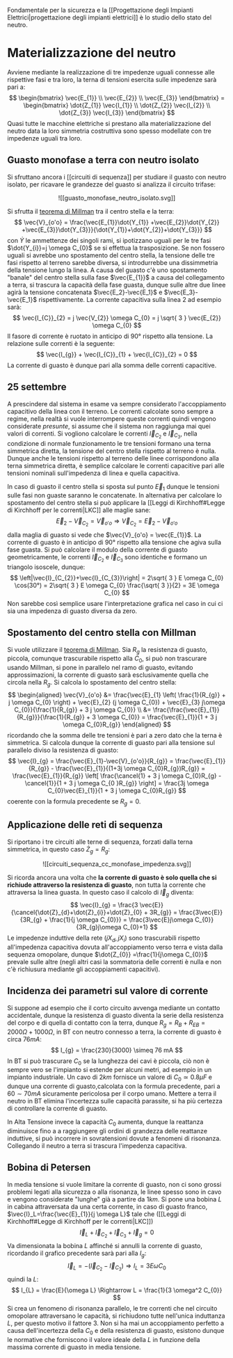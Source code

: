 Fondamentale per la sicurezza e la [[Progettazione degli Impianti Elettrici|progettazione degli impianti elettrici]] è lo studio dello stato del neutro.
# Materializzazione del neutro
Avviene mediante la realizzazione di tre impedenze uguali connesse alle rispettive fasi e tra loro, la terna di tensioni esercita sulle impedenze sarà pari a:
$$
\begin{bmatrix}
\vec{E_{1}} \\ \vec{E_{2}} \\ \vec{E_{3}}
\end{bmatrix} = 
\begin{bmatrix}
\dot{Z_{1}} \vec{I_{1}} \\ \dot{Z_{2}} \vec{I_{2}}  \\ \dot{Z_{3}} \vec{I_{3}} 
\end{bmatrix}
$$
Quasi tutte le macchine elettriche si prestano alla materializzazione del neutro data la loro simmetria costruttiva sono spesso modellate con tre impedenze uguali tra loro.

## Guasto monofase a terra con neutro isolato
Si sfruttano ancora i [[circuiti di sequenza]] per studiare il guasto con neutro isolato, per ricavare le grandezze del guasto si analizza il circuito trifase:
<center>

![[guasto_monofase_neutro_isolato.svg]]
</center>

Si sfrutta il [teorema di Millman](https://it.wikipedia.org/wiki/Teorema_di_Millman) tra il centro stella e la terra:
$$
\vec{V}_{o'o} = \frac{\vec{E_{1}}\dot{Y_{1}} +\vec{E_{2}}\dot{Y_{2}} +\vec{E_{3}}\dot{Y_{3}}}{\dot{Y_{1}}+\dot{Y_{2}}+\dot{Y_{3}}}
$$
con $\dot{Y}$ le ammettenze dei singoli rami, si ipotizzano uguali per le tre fasi $\dot{Y_{i}}=j \omega C_{0}$ se si effettua la trasposizione. Se non fossero uguali si avrebbe uno spostamento del centro stella, la tensione delle tre fasi rispetto al terreno sarebbe diversa, si introdurrebbe una dissimmetria della tensione lungo la linea.
A causa del guasto c'è uno spostamento "banale" del centro stella sulla fase $\vec{E_{1}}$ a causa del collegamento a terra, si trascura la capacità della fase guasta, dunque sulle altre due linee agirà la tensione concatenata $\vec{E_2}-\vec{E_1}$ e $\vec{E_3}-\vec{E_1}$ rispettivamente.
La corrente capacitiva sulla linea 2 ad esempio sarà:
$$
\vec{I_{C}}_{2} = j \vec{V_{2}} \omega C_{0} = j \sqrt{ 3 } \vec{E_{2}} \omega C_{0}
$$
Il fasore di corrente è ruotato in anticipo di 90° rispetto alla tensione.
La relazione sulle correnti è la seguente:
$$
\vec{I_{g}} + \vec{I_{C}}_{1} + \vec{I_{C}}_{2} =  0
$$
La corrente di guasto è dunque pari alla somma delle correnti capacitive.


## 25 settembre
A prescindere dal sistema in esame va sempre considerato l'accoppiamento capacitivo della linea con il terreno. Le correnti calcolate sono sempre a regime, nella realtà si vuole interrompere queste correnti quindi vengono considerate *presunte*, si assume che il sistema non raggiunga mai quei valori di correnti.
Si vogliono calcolare le correnti $\vec{I}_{C_{2}}$ e $\vec{I}_{C_{3}}$, nella condizione di normale funzionamento le tre tensioni formano una terna simmetrica diretta, la tensione del centro stella rispetto al terreno è nulla. Dunque anche le tensioni rispetto al terreno delle linee corrispondono alla terna simmetrica diretta, è semplice calcolare le correnti capacitive pari alle tensioni nominali sull'impedenza di linea e quella capacitiva.

In caso di guasto il centro stella si sposta sul punto $\vec{E}_{1}$ dunque le tensioni sulle fasi non guaste saranno le concatenate.
In alternativa per calcolare lo spostamento del centro stella si può applicare la [[Leggi di Kirchhoff#Legge di Kirchhoff per le correnti|LKC]] alle maglie sane:
$$
\vec{E}_{2} - \vec{V}_{C_{2}} = \vec{V}_{o'o} \Rightarrow \vec{V}_{C_{2}} = \vec{E}_{2} - \vec{V}_{o'o}
$$
dalla maglia di guasto si vede che $\vec{V}_{o'o} = \vec{E_{1}}$.
La corrente di guasto è in anticipo di 90° rispetto alla tensione che agiva sulla fase guasta.
Si può calcolare il modulo della corrente di guasto geometricamente, le correnti $\vec{I}_{C_{2}}$ e $\vec{I}_{C_{3}}$ sono identiche e formano un triangolo isoscele, dunque:
$$
\left|\vec{I}_{C_{2}}+\vec{I}_{C_{3}}\right| = 2\sqrt{ 3 } E \omega C_{0} \cos(30°) =  2\sqrt{ 3 } E \omega C_{0} \frac{\sqrt{ 3 }}{2} = 3E \omega C_{0}
$$
Non sarebbe così semplice usare l'interpretazione grafica nel caso in cui ci sia una impedenza di guasto diversa da zero.

## Spostamento del centro stella con Millman
Si vuole utilizzare il [teorema di Millman](https://it.wikipedia.org/wiki/Teorema_di_Millman).
Sia $R_g$ la resistenza di guasto, piccola, comunque trascurabile rispetto alla $C_0$, si può non trascurare usando Millman, si pone in parallelo nel ramo di guasto, evitando approssimazioni, la corrente di guasto sarà esclusivamente quella che circola nella $R_g$.
Si calcola lo spostamento del centro stella:
$$
\begin{aligned}
\vec{V}_{o'o} &= \frac{\vec{E}_{1} \left( \frac{1}{R_{g}} + j \omega C_{0} \right) + \vec{E}_{2} (j \omega C_{0}) + \vec{E}_{3} j\omega C_{0}}{\frac{1}{R_{g}} + 3 j \omega C_{0}} \\
&= \frac{\frac{\vec{E}_{1}}{R_{g}}}{\frac{1}{R_{g}} + 3 \omega C_{0}} = \frac{\vec{E}_{1}}{1 + 3 j \omega C_{0}R_{g}}
\end{aligned}
$$
ricordando che la somma delle tre tensioni è pari a zero dato che la terna è simmetrica.
Si calcola dunque la corrente di guasto pari alla tensione sul parallelo diviso la resistenza di guasto:
$$
\vec{I}_{g} = \frac{\vec{E}_{1}-\vec{V}_{o'o}}{R_{g}} = \frac{\vec{E}_{1}}{R_{g}} - \frac{\vec{E}_{1}}{(1+3j \omega C_{0}R_{g})R_{g}} = \frac{\vec{E}_{1}}{R_{g}}
\left[ \frac{\cancel{1} + 3 j \omega C_{0}R_{g} -\cancel{1}}{1 + 3 j \omega C_{0 }R_{g}} \right] =  \frac{3j \omega C_{0}\vec{E}_{1}}{1 + 3 j \omega C_{0}R_{g}}
$$
 coerente con la formula precedente se $R_{g}=0$.
## Applicazione delle reti di sequenza
Si riportano i tre circuiti alle terne di sequenza, forzati dalla terna simmetrica, in questo caso $\dot{Z}_g=R_g$:
<center>

![[circuiti_sequenza_cc_monofase_impedenza.svg]]
</center>

Si ricorda ancora una volta che **la corrente di guasto è solo quella che si richiude attraverso la resistenza di guasto**, non tutta la corrente che attraversa la linea guasta.
In questo caso il calcolo di $\vec{I}_g$ diventa:
$$
\vec{I}_{g} = \frac{3 \vec{E}}{\cancel{\dot{Z}_{d}+\dot{Z}_{i}}+\dot{Z}_{0} + 3R_{g}} = \frac{3\vec{E}}{3R_{g} + \frac{1}{j \omega C_{0}}} = \frac{3\vec{E}j\omega C_{0}}{3R_{g}j\omega C_{0}+1}
$$
Le impedenze induttive della rete $(jX_{d},jX_{i})$ sono trascurabili rispetto all'impedenza capacitiva dovuta all'accoppiamento verso terra e vista dalla sequenza omopolare, dunque $\dot{Z_{0}} =\frac{1}{j\omega C_{0}}$ prevale sulle altre (negli altri casi la sommatoria delle correnti è nulla e non c'è richiusura mediante gli accoppiamenti capacitivi).

## Incidenza dei parametri sul valore di corrente
Si suppone ad esempio che il corto circuito avvenga mediante un contatto accidentale, dunque la resistenza di guasto diventa la serie della resistenza del corpo e di quella di contatto con la terra, dunque $R_{g} = R_{B}+R_{EB} = 2000\Omega+1000\Omega$, in BT con neutro connesso a terra, la corrente di guasto è circa $76mA$:
$$
I_{g} = \frac{230}{3000} \simeq 76 mA
$$
In BT si può trascurare $C_0$ se la lunghezza dei cavi è piccola, ciò non è sempre vero se l'impianto si estende per alcuni metri, ad esempio in un impianto industriale.
Un cavo di $2km$ fornisce un valore di $C_0\simeq{0.8\mu F}$ e dunque una corrente di guasto,calcolata con la formula precedente, pari a $60 \sim 70 mA$ sicuramente pericolosa per il corpo umano.
Mettere a terra il neutro in BT elimina l'incertezza sulle capacità parassite, si ha più certezza di controllare la corrente di guasto.

In Alta Tensione invece la capacità $C_{0}$ aumenta, dunque la reattanza diminuisce fino a a raggiungere gli ordini di grandezza delle reattanze induttive, si può incorrere in sovratensioni dovute a fenomeni di risonanza. Collegando il neutro a terra si trascura l'impedenza capacitiva.

## Bobina di Petersen
In media tensione si vuole limitare la corrente di guasto, non ci sono grossi problemi legati alla sicurezza o alla risonanza, le linee spesso sono in cavo e vengono considerate "lunghe" già a partire da $1km$.
Si pone una bobina $L$ in cabina attraversata da una certa corrente, in caso di guasto franco, $\vec{I}_L=\frac{\vec{E}_{1}}{j \omega L}$ tale che ([[Leggi di Kirchhoff#Legge di Kirchhoff per le correnti|LKC]])
$$
\vec{I}_{L} + \vec{I}_{C_{2}} + \vec{I}_{C_{3}}+  \vec{I}_{g} = 0
$$
Va dimensionata la bobina $L$ affinché si annulli la corrente di guasto, ricordando il grafico precedente sarà pari alla $I_g$:
$$
\vec{I}_{L} = -\left( \vec{I}_{C_{2}}-\vec{I}_{C_{3}} \right) \Rightarrow I_{L} = 3E\omega C_{0}
$$
quindi la $L$:
$$
I_{L} = \frac{E}{\omega L} \Rightarrow L = \frac{1}{3 \omega^2 C_{0}}
$$
Si crea un fenomeno di risonanza parallelo, le tre correnti che nel circuito omopolare attraversano le capacità, si richiudono tutte nell'unica induttanza $L$, per questo motivo il fattore 3.
Non si ha mai un accoppiamento perfetto a causa dell'incertezza della $C_0$ e della resistenza di guasto, esistono dunque le normative che forniscono il valore ideale della $L$ in funzione della massima corrente di guasto in media tensione.
